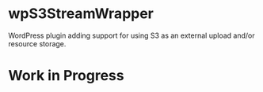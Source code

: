wpS3StreamWrapper
=================

WordPress plugin adding support for using S3 as an external upload and/or resource storage.

Work in Progress
================